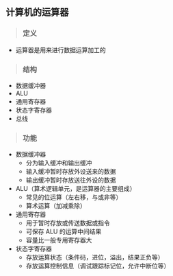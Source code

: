 ## 计算机的运算器

>### 定义
* 运算器是用来进行数据运算加工的

>### 结构
* 数据缓冲器
* ALU
* 通用寄存器
* 状态字寄存器
* 总线

>### 功能
* 数据缓冲器
    * 分为输入缓冲和输出缓冲
    * 输入缓冲暂时存放外设送来的数据
    * 输出缓冲暂时存放送往外设的数据
* ALU（算术逻辑单元，是运算器的主要组成）
    * 常见的位运算（左右移，与或非等）
    * 算术运算（加减乘除）
* 通用寄存器
    * 用于暂时存放或传送数据或指令
    * 可保存 ALU 的运算中间结果
    * 容量比一般专用寄存器大
* 状态字寄存器
    * 存放运算状态（条件码，进位，溢出，结果正负等）
    * 存放运算控制信息（调试跟踪标记位，允许中断位等）
